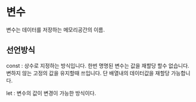 <h1>변수</h1>
변수는 데이터를 저장하는 메모리공간의 이름.

<h2>선언방식</h2>
const : 상수로 지정하는 방식입니다. 한번 명명된 변수는 값을 재할당 할수 없습니다.
변하지 않는 고정의 값을 유지할때 쓰입니다.
단 배열내의 데이터값을 재할당 가능합니다.

let : 변수의 값이 변경이 가능한 방식이다.

